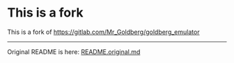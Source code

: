 # This is a fork

This is a fork of https://gitlab.com/Mr_Goldberg/goldberg_emulator  

---

Original README is here: [README.original.md](./README.original.md)

